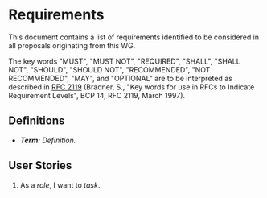 # Requirements

This document contains a list of requirements identified
to be considered in all proposals originating from this WG.

The key words "MUST", "MUST NOT", "REQUIRED", "SHALL", "SHALL NOT", "SHOULD", "SHOULD NOT", "RECOMMENDED", "NOT RECOMMENDED", "MAY", and "OPTIONAL" are to be interpreted as described in [RFC 2119](https://tools.ietf.org/html/rfc2119) (Bradner, S., "Key words for use in RFCs to Indicate Requirement Levels", BCP 14, RFC 2119, March 1997).

## Definitions

- _**Term**: Definition._

## User Stories

1. As a _role_, I want to _task_.

